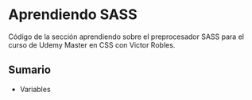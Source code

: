# Aprendiendo SASS
Código de la sección aprendiendo sobre el preprocesador SASS para el curso de Udemy Master en CSS con Victor Robles.

## Sumario

- Variables 
